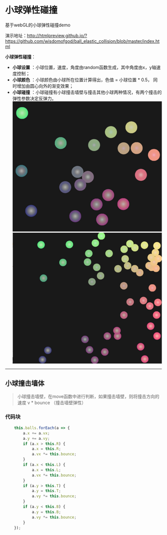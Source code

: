 # 小球弹性碰撞
基于webGL的小球弹性碰撞demo

演示地址：<a href="http://htmlpreview.github.io/?https://github.com/wisdomofgod/ball_elastic_collision/blob/master/index.html">http://htmlpreview.github.io/?https://github.com/wisdomofgod/ball_elastic_collision/blob/master/index.html</a>

**小球弹性碰撞**：

- **小球设置** ：小球位置，速度，角度由random函数生成，其中角度由x，y轴速度控制；
- **小球颜色** ：小球颜色由小球所在位置计算得出，色值 = 小球位置 * 0.5， 同时增加由圆心向外的渐变效果；
- **小球碰撞** ：小球碰撞有小球撞击墙壁与撞击其他小球两种情况，有两个撞击的弹性参数决定反弹力。
 ![Alt text](./WechatIMG64.jpeg)
![Alt text](./WechatIMG63.jpeg)

-------------------


## 小球撞击墙体

> 小球撞击墙壁，在move函数中进行判断，如果撞击墙壁，则将撞击方向的速度 v * bounce （撞击墙壁弹性）
> 
### 代码块
``` javascript
    this.balls.forEach(a => {
        a.x += a.vx;
        a.y += a.vy;
        if (a.x > this.R) {
            a.x = this.R;
            a.vx *= this.bounce;
        }
        if (a.x < this.L) {
            a.x = this.L;
            a.vx *= this.bounce;
        }
        if (a.y > this.T) {
            a.y = this.T;
            a.vy *= this.bounce;
        }
        if (a.y < this.B) {
            a.y = this.B;
            a.vy *= this.bounce;
        }
    });
```